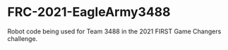 # FRC-2021-EagleArmy3488
 Robot code being used for Team 3488 in the 2021 FIRST Game Changers challenge. 

